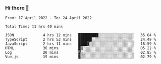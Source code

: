 ### Hi there 👋

<!--
**siaikin/siaikin** is a ✨ _special_ ✨ repository because its `README.md` (this file) appears on your GitHub profile.

Here are some ideas to get you started:

- 🔭 I’m currently working on ...
- 🌱 I’m currently learning ...
- 👯 I’m looking to collaborate on ...
- 🤔 I’m looking for help with ...
- 💬 Ask me about ...
- 📫 How to reach me: ...
- 😄 Pronouns: ...
- ⚡ Fun fact: ...
-->

<!--START_SECTION:waka-->

```text
From: 17 April 2022 - To: 24 April 2022

Total Time: 11 hrs 40 mins

JSON             4 hrs 12 mins   █████████░░░░░░░░░░░░░░░░   35.64 %
TypeScript       2 hrs 53 mins   ██████░░░░░░░░░░░░░░░░░░░   24.49 %
JavaScript       2 hrs 11 mins   ████▓░░░░░░░░░░░░░░░░░░░░   18.59 %
HTML             36 mins         █▒░░░░░░░░░░░░░░░░░░░░░░░   05.22 %
Log              20 mins         ▓░░░░░░░░░░░░░░░░░░░░░░░░   02.85 %
Vue.js           19 mins         ▓░░░░░░░░░░░░░░░░░░░░░░░░   02.79 %
```

<!--END_SECTION:waka-->
